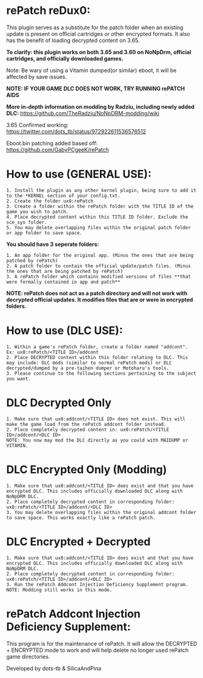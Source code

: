 # rePatch reDux0:

This plugin serves as a substitute for the patch folder when an existing update is present on official cartridges or other encrypted formats. It also has the benefit of loading decrypted content on 3.65.

**To clarify: this plugin works on both 3.65 and 3.60 on NoNpDrm, official cartridges, and officially downloaded games.**

Note: Be wary of using a Vitamin dumped(or similar) eboot, it will be affected by save issues. 

**NOTE: IF YOUR GAME DLC DOES NOT WORK, TRY RUNNING rePATCH AIDS**

**More in-depth information on modding by Radziu, including newly added DLC:** https://github.com/TheRadziu/NoNpDRM-modding/wiki

3.65 Confirmed working: https://twitter.com/dots_tb/status/972922611536576512

Eboot.bin patching added based off: https://github.com/GabyPCgeeK/rePatch

# How to use (GENERAL USE):

	1. Install the plugin as any other kernel plugin, being sure to add it to the *KERNEL section of your config.txt.
	2. Create the folder ux0:rePatch
	3. Create a folder within the rePatch folder with the TITLE ID of the game you wish to patch. 
	4. Place decrypted content within this TITLE ID folder. Exclude the sce_sys folder.
	5. You may delete overlapping files within the original patch folder or app folder to save space.

**You should have 3 seperate folders:**

	1. An app folder for the original app. (Minus the ones that are being patched by rePatch)
	2. A patch folder to contain the official update/patch files. (Minus the ones that are being patched by rePatch)
	3. A rePatch folder which contains modified versions of files **that were formally contained in app and patch**

**NOTE: rePatch does not act as a patch directory and will not work with decrypted official updates. It modifies files that are or were in encrypted folders.**
	
# How to use (DLC USE):	
	
	1. Within a game's rePatch folder, create a folder named "addcont". Ex: ux0:rePatch/<TITLE ID>/addcont
	2. Place DECRYPTED content within this folder relating to DLC. This may include: DLC mods (similar to normal rePatch mods) or DLC decrypted/dumped by a pre-taihen dumper or Motoharu's tools.
	3. Please continue to the following sections pertaining to the subject you want.

# DLC Decrypted Only

	1. Make sure that ux0:addcont/<TITLE ID> does not exist. This will make the game load from the rePatch addcont folder instead.
	2. Place completely decrypted content in: ux0:rePatch/<TITLE ID>/addcont/<DLC ID>
	NOTE: You now may mod the DLC directly as you could with MAIDUMP or VITAMIN.
	
# DLC Encrypted Only (Modding)

	1. Make sure that ux0:addcont/<TITLE ID> does exist and that you have encrypted DLC. This includes officially downloaded DLC along with NoNpDRM DLC.
	2. Place completely decrypted content in corresponding folder: ux0:rePatch/<TITLE ID>/addcont/<DLC ID>
	3. You may delete overlapping files within the original addcont folder to save space. This works exactly like a rePatch patch.
	
# DLC Encrypted + Decrypted

	1. Make sure that ux0:addcont/<TITLE ID> does exist and that you have encrypted DLC. This includes officially downloaded DLC along with NoNpDRM DLC.
	2. Place completely decrypted content in corresponding folder: ux0:rePatch/<TITLE ID>/addcont/<DLC ID>
	3. Run the rePatch Addcont Injection Deficiency Supplement program.
	NOTE: Modding still works in this mode.
	
# rePatch Addcont Injection Deficiency Supplement:	

This program is for the maintenance of rePatch. It will allow the DECRYPTED + ENCRYPTED mode to work and will help delete no longer used rePatch game directories.
	
Developed by dots-tb & SilicaAndPina
